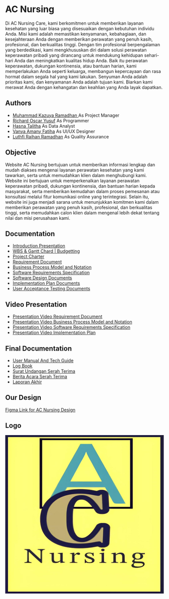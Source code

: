 
# AC Nursing

Di AC Nursing Care, kami berkomitmen untuk memberikan layanan kesehatan yang luar biasa yang disesuaikan dengan kebutuhan individu Anda. Misi kami adalah memastikan kenyamanan, kebahagiaan, dan kesejahteraan Anda dengan memberikan perawatan yang penuh kasih, profesional, dan berkualitas tinggi. Dengan tim profesional berpengalaman yang berdedikasi, kami mengkhususkan diri dalam solusi perawatan keperawatan pribadi yang dirancang untuk mendukung kehidupan sehari-hari Anda dan meningkatkan kualitas hidup Anda. Baik itu perawatan keperawatan, dukungan kontinensia, atau bantuan harian, kami memperlakukan Anda seperti keluarga, membangun kepercayaan dan rasa hormat dalam segala hal yang kami lakukan. Senyuman Anda adalah prioritas kami, dan kenyamanan Anda adalah tujuan kami. Biarkan kami merawat Anda dengan kehangatan dan keahlian yang Anda layak dapatkan.

## Authors

- [Muhammad Kazuya Ramadhan ](https://github.com/androrange) As Project Manager
- [Richard Oscar Yusuf](https://github.com/reyyusuf) As Programmer
- [Hasna Talitha](https://github.com/hasnatalitha) As Data Analyst
- [Vanya Amany Fatiha](https://github.com/vanyaamany) As UI/UX Designer
- [Luthfi Raihan Ramadhan](https://github.com/filthypii) As Quality Assurance

## Objective

Website AC Nursing bertujuan untuk memberikan informasi lengkap dan mudah diakses mengenai layanan perawatan kesehatan yang kami tawarkan, serta untuk memudahkan klien dalam menghubungi kami. Website ini bertujuan untuk memperkenalkan layanan perawatan keperawatan pribadi, dukungan kontinensia, dan bantuan harian kepada masyarakat, serta memberikan kemudahan dalam proses pemesanan atau konsultasi melalui fitur komunikasi online yang terintegrasi. Selain itu, website ini juga menjadi sarana untuk menunjukkan komitmen kami dalam memberikan perawatan yang penuh kasih, profesional, dan berkualitas tinggi, serta memudahkan calon klien dalam mengenal lebih dekat tentang nilai dan misi perusahaan kami.

## Documentation

- [Introduction Presentation](https://docs.google.com/presentation/d/1WhsnH8TxpdL1Yf1QZeypzyP6e6BccHmQ/edit?usp=drive_link&ouid=115281721375636308686&rtpof=true&sd=true)
- [WBS & Gantt Chard | Budgetting](https://docs.google.com/spreadsheets/d/1ZNgA9mRmax1XaRkK9sMXtGKBdd9vQ7AT/edit?usp=drive_link&ouid=115281721375636308686&rtpof=true&sd=true)
- [Project Charter](https://docs.google.com/document/d/1EKwWumhKnpS_JBnIgsh2zYmo4ykXnHHT/edit)
- [Requirement Document](https://docs.google.com/document/d/151zUqC6kAGNDmlMilm6lTVzKPx1fAeVn/edit?usp=drive_link&ouid=115281721375636308686&rtpof=true&sd=true)
- [Business Process Model and Notation](https://drive.google.com/file/d/1Cljy6Bj49O3bYz52t2YS6YtzgLSmS9V5/view?usp=drive_link)
- [Software Requirements Specification](https://drive.google.com/file/d/1SyELzPSCb99DnH3e3oDmhHCMDaVw9UYe/view?usp=sharing)
- [Software Design Documents](https://drive.google.com/file/d/1lJzlWo930pcypdkoLSMerNmlUDqJ-kRe/view?usp=sharing)
- [Implementation Plan Documents](https://docs.google.com/document/d/14ieP2mkD3SpbtWdgFM0MIaRDgU1QMtRu/edit?usp=sharing&ouid=115281721375636308686&rtpof=true&sd=true)
- [User Acceptance Testing Documents](https://docs.google.com/spreadsheets/d/1JzlJbfpM5KTJiGxMBXlMGkp1KMMUtDmN1tIB72eusSM/edit?gid=1439436781#gid=1439436781)

## Video Presentation

- [Presentation Video Requirement Document](https://drive.google.com/file/d/1SLK15L1wMVeQ7dR2AzlOA-v03t1rAqva/view?usp=sharing)
- [Presentation Video Business Process Model and Notation](https://drive.google.com/file/d/1hhAkk_eYhVP63mjuw5KOsATMkstVBR4-/view?usp=sharing)
- [Presentation Video Software Requirements Specification](https://drive.google.com/file/d/1XcsC-duLmBfGRRZQN6ux78D9C6ed0n3b/view?usp=drive_link)
- [Presentation Video Implementation Plan](https://drive.google.com/file/d/16QdmF-Jd8cncU6Bq7_8cF4XYreBni11F/view?usp=sharing)

## Final Documentation

- [User Manual And Tech Guide](https://drive.google.com/drive/folders/1yNn_Dprt3ewY6PgDlKT889ylzYaAmpLb?usp=drive_link)
- [Log Book](https://docs.google.com/spreadsheets/d/1tAno-B6mlZ1NBv8jWT19T25uo7ddG8I0/edit?usp=drive_link&ouid=115281721375636308686&rtpof=true&sd=true)
- [Surat Undangan Serah Terima](https://docs.google.com/document/d/1DJGijeIG5EHnlCXSVjokSfMWhJTGVVNP/edit?usp=drive_link&ouid=115281721375636308686&rtpof=true&sd=true)
- [Berita Acara Serah Terima](https://docs.google.com/document/d/1DC6daun7cjWYEzcY5Q0VyRteco6TCNG8/edit?usp=drive_link&ouid=115281721375636308686&rtpof=true&sd=true)
- [Laporan Akhir](https://docs.google.com/document/d/1DbcskQTpyp5IhxkVXqmnalVHoQZLyKkb/edit?usp=drive_link&ouid=115281721375636308686&rtpof=true&sd=true)

## Our Design
[Figma Link for AC Nursing Design]()

## Logo
![Logo](https://github.com/reyyusuf/reyyusuf/blob/b3082c6c5ccf67921c382753d86917bf4221bca3/android-chrome-512x512.png)




